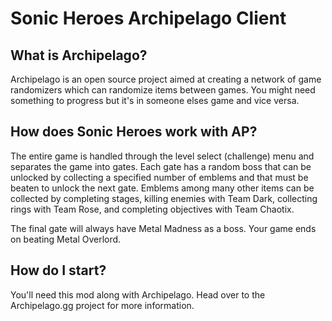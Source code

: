 # Sonic Heroes Archipelago Client

## What is Archipelago?

Archipelago is an open source project aimed at creating a network of game randomizers which can randomize items between games. You might need something to progress but it's in someone elses game and vice versa.

## How does Sonic Heroes work with AP?

The entire game is handled through the level select (challenge) menu and separates the game into gates. Each gate has a random boss that can be unlocked by collecting a specified number of emblems and that must be beaten to unlock the next gate. Emblems among many other items can be collected by completing stages, killing enemies with Team Dark, collecting rings with Team Rose, and completing objectives with Team Chaotix. 

The final gate will always have Metal Madness as a boss. Your game ends on beating Metal Overlord.

## How do I start?

You'll need this mod along with Archipelago. Head over to the Archipelago.gg project for more information.


